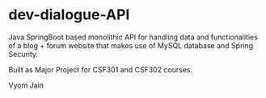 # dev-dialogue-API

Java SpringBoot based monolithic API for handling data and functionalities of
a blog + forum website that makes use of MySQL database and Spring Security.

Built as Major Project for CSF301 and CSF302 courses.

Vyom Jain
